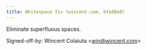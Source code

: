 ```yaml
---
title: Whitespace fix (wincent.com, bfa88e8)
---
```


Eliminate superfluous spaces.

Signed-off-by: Wincent Colaiuta &lt;win@wincent.com&gt;
